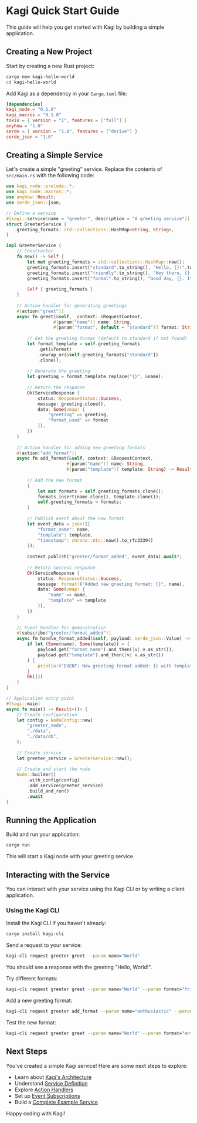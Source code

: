 # Kagi Quick Start Guide

This guide will help you get started with Kagi by building a simple application.

## Creating a New Project

Start by creating a new Rust project:

```bash
cargo new kagi-hello-world
cd kagi-hello-world
```

Add Kagi as a dependency in your `Cargo.toml` file:

```toml
[dependencies]
kagi_node = "0.1.0"
kagi_macros = "0.1.0"
tokio = { version = "1", features = ["full"] }
anyhow = "1.0"
serde = { version = "1.0", features = ["derive"] }
serde_json = "1.0"
```

## Creating a Simple Service

Let's create a simple "greeting" service. Replace the contents of `src/main.rs` with the following code:

```rust
use kagi_node::prelude::*;
use kagi_node::macros::*;
use anyhow::Result;
use serde_json::json;

// Define a service
#[kagi::service(name = "greeter", description = "A greeting service")]
struct GreeterService {
    greeting_formats: std::collections::HashMap<String, String>,
}

impl GreeterService {
    // Constructor
    fn new() -> Self {
        let mut greeting_formats = std::collections::HashMap::new();
        greeting_formats.insert("standard".to_string(), "Hello, {}!".to_string());
        greeting_formats.insert("friendly".to_string(), "Hey there, {}! How are you?".to_string());
        greeting_formats.insert("formal".to_string(), "Good day, {}. It's a pleasure to meet you.".to_string());
        
        Self { greeting_formats }
    }
    
    // Action handler for generating greetings
    #[action("greet")]
    async fn greet(&self, _context: &RequestContext, 
                  #[param("name")] name: String,
                  #[param("format", default = "standard")] format: String) -> Result<ServiceResponse> {
        
        // Get the greeting format (default to standard if not found)
        let format_template = self.greeting_formats
            .get(&format)
            .unwrap_or(&self.greeting_formats["standard"])
            .clone();
        
        // Generate the greeting
        let greeting = format_template.replace("{}", &name);
        
        // Return the response
        Ok(ServiceResponse {
            status: ResponseStatus::Success,
            message: greeting.clone(),
            data: Some(vmap! {
                "greeting" => greeting,
                "format_used" => format
            }),
        })
    }
    
    // Action handler for adding new greeting formats
    #[action("add_format")]
    async fn add_format(&self, context: &RequestContext,
                       #[param("name")] name: String,
                       #[param("template")] template: String) -> Result<ServiceResponse> {
        
        // Add the new format
        {
            let mut formats = self.greeting_formats.clone();
            formats.insert(name.clone(), template.clone());
            self.greeting_formats = formats;
        }
        
        // Publish event about the new format
        let event_data = json!({
            "format_name": name,
            "template": template,
            "timestamp": chrono::Utc::now().to_rfc3339()
        });
        
        context.publish("greeter/format_added", event_data).await?;
        
        // Return success response
        Ok(ServiceResponse {
            status: ResponseStatus::Success,
            message: format!("Added new greeting format: {}", name),
            data: Some(vmap! {
                "name" => name,
                "template" => template
            }),
        })
    }
    
    // Event handler for demonstration
    #[subscribe("greeter/format_added")]
    async fn handle_format_added(&self, payload: serde_json::Value) -> Result<()> {
        if let (Some(name), Some(template)) = (
            payload.get("format_name").and_then(|v| v.as_str()),
            payload.get("template").and_then(|v| v.as_str())
        ) {
            println!("EVENT: New greeting format added: {} with template: {}", name, template);
        }
        Ok(())
    }
}

// Application entry point
#[kagi::main]
async fn main() -> Result<()> {
    // Create configuration
    let config = NodeConfig::new(
        "greeter_node",
        "./data",
        "./data/db",
    );
    
    // Create service
    let greeter_service = GreeterService::new();
    
    // Create and start the node
    Node::builder()
        .with_config(config)
        .add_service(greeter_service)
        .build_and_run()
        .await
}
```

## Running the Application

Build and run your application:

```bash
cargo run
```

This will start a Kagi node with your greeting service.

## Interacting with the Service

You can interact with your service using the Kagi CLI or by writing a client application.

### Using the Kagi CLI

Install the Kagi CLI if you haven't already:

```bash
cargo install kagi-cli
```

Send a request to your service:

```bash
kagi-cli request greeter greet --param name="World"
```

You should see a response with the greeting "Hello, World!".

Try different formats:

```bash
kagi-cli request greeter greet --param name="World" --param format="friendly"
```

Add a new greeting format:

```bash
kagi-cli request greeter add_format --param name="enthusiastic" --param template="WOW!!! {} !!! AMAZING!!!"
```

Test the new format:

```bash
kagi-cli request greeter greet --param name="World" --param format="enthusiastic"
```

## Next Steps

You've created a simple Kagi service! Here are some next steps to explore:

- Learn about [Kagi's Architecture](../core/architecture)
- Understand [Service Definition](../development/macros)
- Explore [Action Handlers](../services/api#action-handlers)
- Set up [Event Subscriptions](../services/api#event-system)
- Build a [Complete Example Service](getting-started/example)

Happy coding with Kagi!